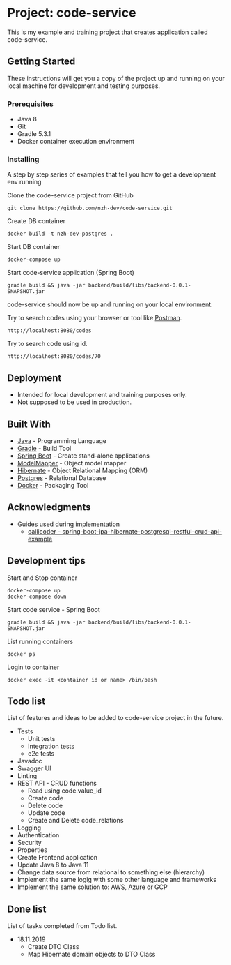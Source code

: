 # Project: code-service

This is my example and training project that creates application called code-service.

## Getting Started

These instructions will get you a copy of the project up and running on your local machine for development and testing purposes.

### Prerequisites

* Java 8
* Git
* Gradle 5.3.1
* Docker container execution environment

### Installing

A step by step series of examples that tell you how to get a development env running

Clone the code-service project from GitHub

```
git clone https://github.com/nzh-dev/code-service.git
```

Create DB container

```
docker build -t nzh-dev-postgres .
```

Start DB container
```
docker-compose up
```

Start code-service application (Spring Boot)

```
gradle build && java -jar backend/build/libs/backend-0.0.1-SNAPSHOT.jar
```

code-service should now be up and running on your local environment.

Try to search codes using your browser or tool like [Postman](https://www.getpostman.com/).
```
http://localhost:8080/codes
```

Try to search code using id.
```
http://localhost:8080/codes/70
```

## Deployment

* Intended for local development and training purposes only.
* Not supposed to be used in production.

## Built With

* [Java](https://www.java.com/) - Programming Language
* [Gradle](https://gradle.org/) - Build Tool
* [Spring Boot](https://spring.io/projects/spring-boot) - Create stand-alone applications
* [ModelMapper](http://modelmapper.org/) - Object model mapper 
* [Hibernate](https://hibernate.org/) - Object Relational Mapping (ORM)
* [Postgres](https://www.postgresql.org/) - Relational Database
* [Docker](https://www.docker.com/) - Packaging Tool

## Acknowledgments

* Guides used during implementation
    * [callicoder - spring-boot-jpa-hibernate-postgresql-restful-crud-api-example](https://www.callicoder.com/spring-boot-jpa-hibernate-postgresql-restful-crud-api-example/)

## Development tips

Start and Stop container
```
docker-compose up
docker-compose down
```
Start code service - Spring Boot
```
gradle build && java -jar backend/build/libs/backend-0.0.1-SNAPSHOT.jar
```
List running containers
```
docker ps
```
Login to container
```
docker exec -it <container id or name> /bin/bash
```

## Todo list

List of features and ideas to be added to code-service project in the future.

* Tests
    * Unit tests
    * Integration tests
    * e2e tests
* Javadoc
* Swagger UI
* Linting
* REST API - CRUD functions
    * Read using code.value_id
    * Create code
    * Delete code
    * Update code
    * Create and Delete code_relations
* Logging
* Authentication
* Security
* Properties
* Create Frontend application
* Update Java 8 to Java 11
* Change data source from relational to something else (hierarchy)
* Implement the same logig with some other language and frameworks
* Implement the same solution to: AWS, Azure or GCP

## Done list

List of tasks completed from Todo list.

* 18.11.2019 
   * Create DTO Class
   * Map Hibernate domain objects to DTO Class

